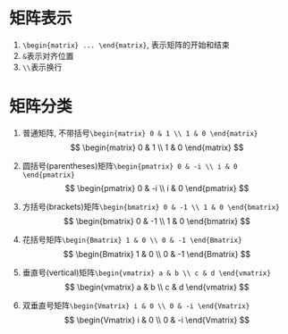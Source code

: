 # 矩阵表示
1. `\begin{matrix} ... \end{matrix}`, 表示矩阵的开始和结束
2. `&`表示对齐位置
3. `\\`表示换行
# 矩阵分类
1. 普通矩阵, 不带括号`\begin{matrix} 0 & 1 \\ 1 & 0 \end{matrix}`
$$
\begin{matrix} 0 & 1 \\ 1 & 0 \end{matrix}
$$

2. 圆括号(parentheses)矩阵`\begin{pmatrix} 0 & -i \\ i & 0 \end{pmatrix}`
$$
\begin{pmatrix} 0 & -i \\ i & 0 \end{pmatrix}
$$

3. 方括号(brackets)矩阵`\begin{bmatrix} 0 & -1 \\ 1 & 0 \end{bmatrix}`
$$
\begin{bmatrix} 0 & -1 \\ 1 & 0 \end{bmatrix}
$$

4. 花括号矩阵`\begin{Bmatrix} 1 & 0 \\ 0 & -1 \end{Bmatrix}`
$$
\begin{Bmatrix} 1 & 0 \\ 0 & -1 \end{Bmatrix}
$$

5. 垂直号(vertical)矩阵`\begin{vmatrix} a & b \\ c & d \end{vmatrix}`
$$
\begin{vmatrix} a & b \\ c & d \end{vmatrix}
$$

6. 双垂直号矩阵`\begin{Vmatrix} i & 0 \\ 0 & -i \end{Vmatrix}`
$$
\begin{Vmatrix} i & 0 \\ 0 & -i \end{Vmatrix}
$$
